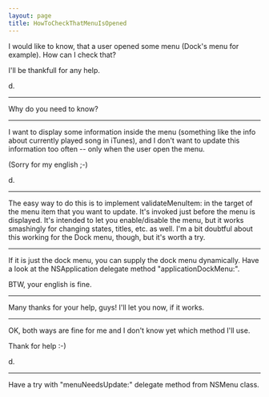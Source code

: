 ```yaml
---
layout: page
title: HowToCheckThatMenuIsOpened
---
```




I would like to know, that a user opened some menu (Dock's menu for example). How can I check that?

I'll be thankfull for any help.

d.

----

Why do you need to know?

----

I want to display some information inside the menu (something like the info about currently played song in iTunes), and I don't want to update this information too often -- only when the user open the menu.

(Sorry for my english ;-)

d.

----

The easy way to do this is to implement     validateMenuItem: in the target of the menu item that you want to update. It's invoked just before the menu is displayed. It's intended to let you enable/disable the menu, but it works smashingly for changing states, titles, etc. as well. I'm a bit doubtful about this working for the Dock menu, though, but it's worth a try.

----

If it is just the dock menu, you can supply the dock menu dynamically. Have a look at the NSApplication delegate method "applicationDockMenu:".

BTW, your english is fine.

----

Many thanks for your help, guys! I'll let you now, if it works.

----

OK, both ways are fine for me and I don't know yet which method I'll use.

Thank for help :-)

d.

----

Have a try with "menuNeedsUpdate:" delegate method from NSMenu class.

